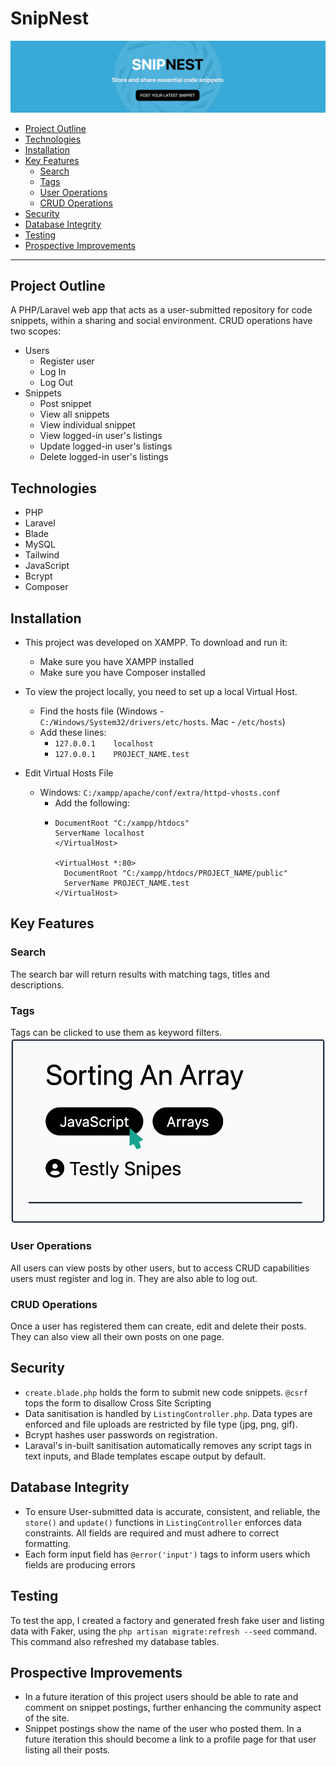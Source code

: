 # SnipNest <!-- omit from toc -->

![The hero for SnipNest's website](public/images/readme/readme_1.png)

- [Project Outline](#project-outline)
- [Technologies](#technologies)
- [Installation](#installation)
- [Key Features](#key-features)
  - [Search](#search)
  - [Tags](#tags)
  - [User Operations](#user-operations)
  - [CRUD Operations](#crud-operations)
- [Security](#security)
- [Database Integrity](#database-integrity)
- [Testing](#testing)
- [Prospective Improvements](#prospective-improvements)
---

## Project Outline
A PHP/Laravel web app that acts as a user-submitted repository for code snippets, within a sharing and social environment. CRUD operations have two scopes:
- Users
  - Register user
  - Log In
  - Log Out
- Snippets
  - Post snippet
  - View all snippets
  - View individual snippet
  - View logged-in user's listings
  - Update logged-in user's listings
  - Delete logged-in user's listings

## Technologies
- PHP
- Laravel
- Blade
- MySQL
- Tailwind
- JavaScript
- Bcrypt
- Composer

## Installation
- This project was developed on XAMPP. To download and run it:
  - Make sure you have XAMPP installed
  - Make sure you have Composer installed

- To view the project locally, you need to set up a local Virtual Host. 
  - Find the hosts file (Windows - `C:/Windows/System32/drivers/etc/hosts`. Mac - `/etc/hosts`)
  - Add these lines: 
    - `127.0.0.1	localhost`
    - `127.0.0.1	PROJECT_NAME.test`
- Edit Virtual Hosts File
  - Windows: `C:/xampp/apache/conf/extra/httpd-vhosts.conf`
    - Add the following:
    - ```<VirtualHost *:80>
      DocumentRoot "C:/xampp/htdocs"
      ServerName localhost
      </VirtualHost>

      <VirtualHost *:80>
        DocumentRoot "C:/xampp/htdocs/PROJECT_NAME/public"
        ServerName PROJECT_NAME.test
      </VirtualHost>
      ```


## Key Features
### Search
The search bar will return results with matching tags, titles and descriptions.

### Tags
Tags can be clicked to use them as keyword filters.
![A screenshot of the use of tags to filter](public/images/readme/readme_2.png)

### User Operations
All users can view posts by other users, but to access CRUD capabilities users must register and log in. They are also able to log out. 

### CRUD Operations
Once a user has registered them can create, edit and delete their posts. They can also view all their own posts on one page. 


## Security
- `create.blade.php` holds the form to submit new code snippets. `@csrf` tops the form to disallow Cross Site Scripting
- Data sanitisation is handled by `ListingController.php`. Data types are enforced and file uploads are restricted by file type (jpg, png, gif).
- Bcrypt hashes user passwords on registration.
- Laraval's in-built sanitisation automatically removes any script tags in text inputs, and Blade templates escape output by default.

## Database Integrity
- To ensure User-submitted data is accurate, consistent, and reliable, the `store()` and `update()` functions in `ListingController` enforces data constraints. All fields are required and must adhere to correct formatting.
- Each form input field has `@error('input')` tags to inform users which fields are producing errors

## Testing
To test the app, I created a factory and generated fresh fake user and listing data with Faker, using the `php artisan migrate:refresh --seed` command. This command also refreshed my database tables.

## Prospective Improvements
- In a future iteration of this project users should be able to rate and comment on snippet postings, further enhancing the community aspect of the site.
- Snippet postings show the name of the user who posted them. In a future iteration this should become a link to a profile page for that user listing all their posts.